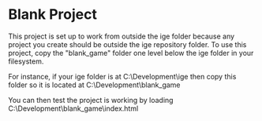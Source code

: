 # Blank Project

This project is set up to work from outside the ige folder because any project you create should be outside the ige
repository folder. To use this project, copy the "blank_game" folder one level below the ige folder in your filesystem.

For instance, if your ige folder is at C:\Development\ige then copy this folder so it is located at
C:\Development\blank_game

You can then test the project is working by loading C:\Development\blank_game\index.html
